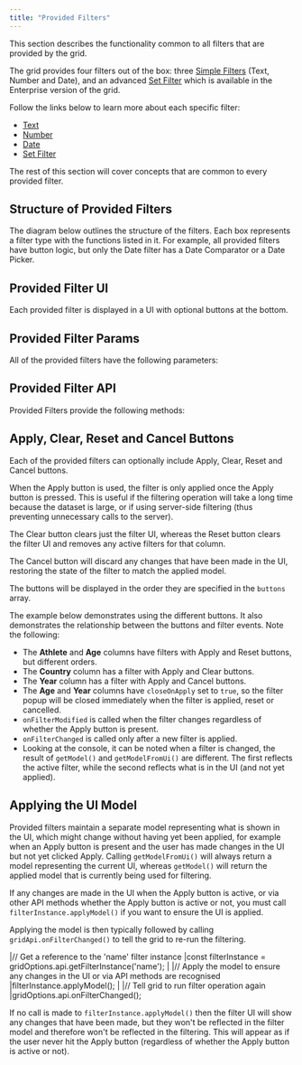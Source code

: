 ```yaml
---
title: "Provided Filters"
---
```


This section describes the functionality common to all filters that are provided by the grid.

The grid provides four filters out of the box: three [Simple Filters](../filter-provided-simple/) (Text, Number and Date), and an advanced [Set Filter](../filter-set/) which is available in the Enterprise version of the grid.

Follow the links below to learn more about each specific filter:

- [Text](../filter-text/)
- [Number](../filter-number/)
- [Date](../filter-date/)
- [Set Filter](../filter-set/)<enterprise-icon></enterprise-icon>

The rest of this section will cover concepts that are common to every provided filter.

## Structure of Provided Filters

The diagram below outlines the structure of the filters. Each box represents a filter type with the functions listed in it. For example, all provided filters have button logic, but only the Date filter has a Date Comparator or a Date Picker.

<image-caption src="filter-provided/resources/providedFilters.png" alt="Provided Filters" width="52rem" centered="true"></image-caption>

## Provided Filter UI

Each provided filter is displayed in a UI with optional buttons at the bottom.

<image-caption src="filter-provided/resources/filterContent.png" alt="Filter Content" width="18rem" centered="true"></image-caption>

## Provided Filter Params

All of the provided filters have the following parameters:

<api-documentation source='filter-provided/resources/providedFilters.json' section='filterParams'></api-documentation>

## Provided Filter API

Provided Filters provide the following methods:

<api-documentation sources='["filter-api/resources/filterApi.json", "filter-provided/resources/providedFilters.json"]' section='api'></api-documentation>

## Apply, Clear, Reset and Cancel Buttons

Each of the provided filters can optionally include Apply, Clear, Reset and Cancel buttons.

When the Apply button is used, the filter is only applied once the Apply button is pressed. This is useful if the filtering operation will take a long time because the dataset is large, or if using server-side filtering (thus preventing unnecessary calls to the server).

The Clear button clears just the filter UI, whereas the Reset button clears the filter UI and removes any active filters for that column.

The Cancel button will discard any changes that have been made in the UI, restoring the state of the filter to match the applied model.

The buttons will be displayed in the order they are specified in the `buttons` array.

The example below demonstrates using the different buttons. It also demonstrates the relationship between the buttons and filter events. Note the following:

- The **Athlete** and **Age** columns have filters with Apply and Reset buttons, but different orders.
- The **Country** column has a filter with Apply and Clear buttons.
- The **Year** column has a filter with Apply and Cancel buttons.
- The **Age** and **Year** columns have `closeOnApply` set to `true`, so the filter popup will be closed immediately when the filter is applied, reset or cancelled.
- `onFilterModified` is called when the filter changes regardless of whether the Apply button is present.
- `onFilterChanged` is called only after a new filter is applied.
- Looking at the console, it can be noted when a filter is changed, the result of `getModel()` and `getModelFromUi()` are different. The first reflects the active filter, while the second reflects what is in the UI (and not yet applied).

<grid-example title='Buttons and Filter Events' name='buttons-and-filter-events' type='generated' options='{ "enterprise": true, "exampleHeight": 560, "modules": ["clientside", "setfilter", "menu", "columnpanel"] }'></grid-example>

## Applying the UI Model

Provided filters maintain a separate model representing what is shown in the UI, which might change without having yet been applied, for example when an Apply button is present and the user has made changes in the UI but not yet clicked Apply. Calling `getModelFromUi()` will always return a model representing the current UI, whereas `getModel()` will return the applied model that is currently being used for filtering.

If any changes are made in the UI when the Apply button is active, or via other API methods whether the Apply button is active or not, you must call `filterInstance.applyModel()` if you want to ensure the UI is applied.

Applying the model is then typically followed by calling `gridApi.onFilterChanged()` to tell the grid to re-run the filtering.

<snippet>
|// Get a reference to the 'name' filter instance
|const filterInstance = gridOptions.api.getFilterInstance('name');
|
|// Apply the model to ensure any changes in the UI or via API methods are recognised
|filterInstance.applyModel();
|
|// Tell grid to run filter operation again
|gridOptions.api.onFilterChanged();
</snippet>

If no call is made to `filterInstance.applyModel()` then the filter UI will show any changes that have been made, but they won't be reflected in the filter model and therefore won't be reflected in the filtering. This will appear as if the user never hit the Apply button (regardless of whether the Apply button is active or not).
